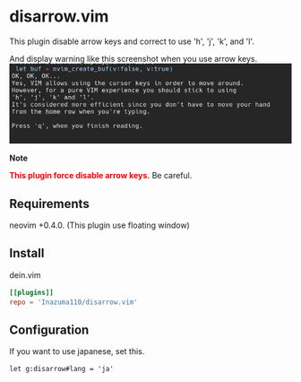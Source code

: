# disarrow.vim
This plugin disable arrow keys and correct to use 'h', 'j', 'k', and 'l'.

And display warning like this screenshot when you use arrow keys.
![warn_display](./screenshot/disp_warn.png)

**Note**

<font color="red">**This plugin force disable arrow keys.**</font>
Be careful.


## Requirements
neovim +0.4.0. (This plugin use floating window)


## Install

dein.vim

```toml
[[plugins]]
repo = 'Inazuma110/disarrow.vim'
```

## Configuration
If you want to use japanese, set this.
```vim
let g:disarrow#lang = 'ja'
```
